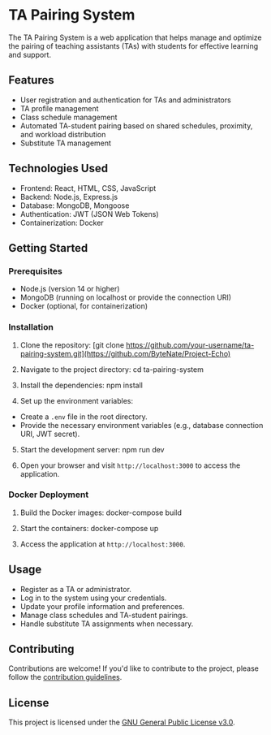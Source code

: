 # TA Pairing System

The TA Pairing System is a web application that helps manage and optimize the pairing of teaching assistants (TAs) with students for effective learning and support.

## Features

- User registration and authentication for TAs and administrators
- TA profile management
- Class schedule management
- Automated TA-student pairing based on shared schedules, proximity, and workload distribution
- Substitute TA management

## Technologies Used

- Frontend: React, HTML, CSS, JavaScript
- Backend: Node.js, Express.js
- Database: MongoDB, Mongoose
- Authentication: JWT (JSON Web Tokens)
- Containerization: Docker

## Getting Started

### Prerequisites

- Node.js (version 14 or higher)
- MongoDB (running on localhost or provide the connection URI)
- Docker (optional, for containerization)

### Installation

1. Clone the repository:
[git clone https://github.com/your-username/ta-pairing-system.git](https://github.com/ByteNate/Project-Echo)

2. Navigate to the project directory:
cd ta-pairing-system

3. Install the dependencies:
npm install

4. Set up the environment variables:
- Create a `.env` file in the root directory.
- Provide the necessary environment variables (e.g., database connection URI, JWT secret).

5. Start the development server:
npm run dev

6. Open your browser and visit `http://localhost:3000` to access the application.

### Docker Deployment

1. Build the Docker images:
docker-compose build

2. Start the containers:
docker-compose up

3. Access the application at `http://localhost:3000`.

## Usage

- Register as a TA or administrator.
- Log in to the system using your credentials.
- Update your profile information and preferences.
- Manage class schedules and TA-student pairings.
- Handle substitute TA assignments when necessary.

## Contributing

Contributions are welcome! If you'd like to contribute to the project, please follow the [contribution guidelines](CONTRIBUTING.md).

## License

This project is licensed under the [GNU General Public License v3.0](LICENSE).